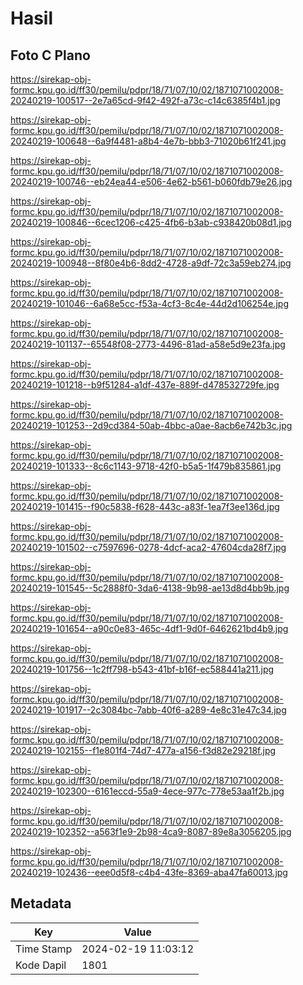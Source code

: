 # Hasil

## Foto C Plano

https://sirekap-obj-formc.kpu.go.id/ff30/pemilu/pdpr/18/71/07/10/02/1871071002008-20240219-100517--2e7a65cd-9f42-492f-a73c-c14c6385f4b1.jpg

https://sirekap-obj-formc.kpu.go.id/ff30/pemilu/pdpr/18/71/07/10/02/1871071002008-20240219-100648--6a9f4481-a8b4-4e7b-bbb3-71020b61f241.jpg

https://sirekap-obj-formc.kpu.go.id/ff30/pemilu/pdpr/18/71/07/10/02/1871071002008-20240219-100746--eb24ea44-e506-4e62-b561-b060fdb79e26.jpg

https://sirekap-obj-formc.kpu.go.id/ff30/pemilu/pdpr/18/71/07/10/02/1871071002008-20240219-100846--6cec1206-c425-4fb6-b3ab-c938420b08d1.jpg

https://sirekap-obj-formc.kpu.go.id/ff30/pemilu/pdpr/18/71/07/10/02/1871071002008-20240219-100948--8f80e4b6-8dd2-4728-a9df-72c3a59eb274.jpg

https://sirekap-obj-formc.kpu.go.id/ff30/pemilu/pdpr/18/71/07/10/02/1871071002008-20240219-101046--6a68e5cc-f53a-4cf3-8c4e-44d2d106254e.jpg

https://sirekap-obj-formc.kpu.go.id/ff30/pemilu/pdpr/18/71/07/10/02/1871071002008-20240219-101137--65548f08-2773-4496-81ad-a58e5d9e23fa.jpg

https://sirekap-obj-formc.kpu.go.id/ff30/pemilu/pdpr/18/71/07/10/02/1871071002008-20240219-101218--b9f51284-a1df-437e-889f-d478532729fe.jpg

https://sirekap-obj-formc.kpu.go.id/ff30/pemilu/pdpr/18/71/07/10/02/1871071002008-20240219-101253--2d9cd384-50ab-4bbc-a0ae-8acb6e742b3c.jpg

https://sirekap-obj-formc.kpu.go.id/ff30/pemilu/pdpr/18/71/07/10/02/1871071002008-20240219-101333--8c6c1143-9718-42f0-b5a5-1f479b835861.jpg

https://sirekap-obj-formc.kpu.go.id/ff30/pemilu/pdpr/18/71/07/10/02/1871071002008-20240219-101415--f90c5838-f628-443c-a83f-1ea7f3ee136d.jpg

https://sirekap-obj-formc.kpu.go.id/ff30/pemilu/pdpr/18/71/07/10/02/1871071002008-20240219-101502--c7597696-0278-4dcf-aca2-47604cda28f7.jpg

https://sirekap-obj-formc.kpu.go.id/ff30/pemilu/pdpr/18/71/07/10/02/1871071002008-20240219-101545--5c2888f0-3da6-4138-9b98-ae13d8d4bb9b.jpg

https://sirekap-obj-formc.kpu.go.id/ff30/pemilu/pdpr/18/71/07/10/02/1871071002008-20240219-101654--a90c0e83-465c-4df1-9d0f-6462621bd4b9.jpg

https://sirekap-obj-formc.kpu.go.id/ff30/pemilu/pdpr/18/71/07/10/02/1871071002008-20240219-101756--1c2ff798-b543-41bf-b16f-ec588441a211.jpg

https://sirekap-obj-formc.kpu.go.id/ff30/pemilu/pdpr/18/71/07/10/02/1871071002008-20240219-101917--2c3084bc-7abb-40f6-a289-4e8c31e47c34.jpg

https://sirekap-obj-formc.kpu.go.id/ff30/pemilu/pdpr/18/71/07/10/02/1871071002008-20240219-102155--f1e801f4-74d7-477a-a156-f3d82e29218f.jpg

https://sirekap-obj-formc.kpu.go.id/ff30/pemilu/pdpr/18/71/07/10/02/1871071002008-20240219-102300--6161eccd-55a9-4ece-977c-778e53aa1f2b.jpg

https://sirekap-obj-formc.kpu.go.id/ff30/pemilu/pdpr/18/71/07/10/02/1871071002008-20240219-102352--a563f1e9-2b98-4ca9-8087-89e8a3056205.jpg

https://sirekap-obj-formc.kpu.go.id/ff30/pemilu/pdpr/18/71/07/10/02/1871071002008-20240219-102436--eee0d5f8-c4b4-43fe-8369-aba47fa60013.jpg


## Metadata

| Key        | Value               |
| ---------- | ------------------- |
| Time Stamp | 2024-02-19 11:03:12 |
| Kode Dapil | 1801                |



